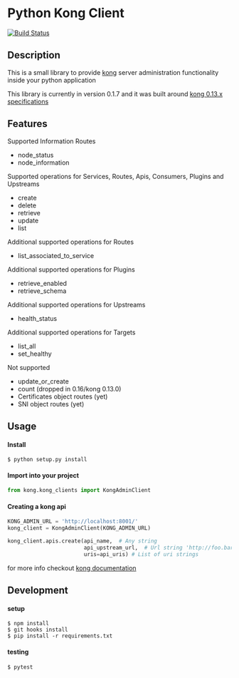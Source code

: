 # Python Kong Client
[![Build Status](https://travis-ci.org/SebastianHGonzalez/python-kong-client.svg?branch=master)](https://travis-ci.org/SebastianHGonzalez/python-kong-client) 

## Description
This is a small library to provide [kong](http://getkong.org/) server administration functionality inside your python application

This library is currently in version 0.1.7 and it was built around [kong 0.13.x specifications](https://getkong.org/docs/0.13.x/admin-api/)

## Features
Supported Information Routes
- node_status
- node_information

Supported operations for Services, Routes, Apis, Consumers, Plugins and Upstreams
- create
- delete
- retrieve
- update
- list

Additional supported operations for Routes
- list_associated_to_service

Additional supported operations for Plugins
- retrieve_enabled
- retrieve_schema

Additional supported operations for Upstreams
- health_status

Additional supported operations for Targets
- list_all
- set_healthy

Not supported
- update_or_create
- count (dropped in 0.16/kong 0.13.0)
- Certificates object routes (yet)
- SNI object routes (yet)

## Usage
#### Install
    $ python setup.py install
    
#### Import into your project
```python
from kong.kong_clients import KongAdminClient
```
#### Creating a kong api
```python
KONG_ADMIN_URL = 'http://localhost:8001/'
kong_client = KongAdminClient(KONG_ADMIN_URL)

kong_client.apis.create(api_name,  # Any string
                        api_upstream_url,  # Url string 'http://foo.bar/something"
                        uris=api_uris) # List of uri strings
```
for more info checkout [kong documentation](https://getkong.org/docs/0.13.x/admin-api/)

## Development
#### setup
    $ npm install
    $ git hooks install
    $ pip install -r requirements.txt
    
#### testing
    $ pytest